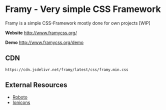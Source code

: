 # Framy - Very simple CSS Framework

Framy is a simple CSS-Framework mostly done for own projects [WIP]

__Website__ http://www.framycss.org/

__Demo__ http://www.framycss.org/demo

## CDN

`https://cdn.jsdelivr.net/framy/latest/css/framy.min.css`

## External Resources

- [Roboto](https://www.google.com/fonts/specimen/Roboto)
- [Ionicons](http://ionicons.com/)
